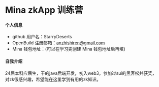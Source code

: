 # Mina zkApp 训练营


#### 个人信息

- github 用户名：StarryDeserts
- OpenBuild 注册邮箱：anzhishiren@gmail.com
- Mina 钱包地址：(可以在学习完创建 Mina 钱包地址后再填)

#### 自我介绍

   24届本科应届生，干的java后端开发，初入web3，参加过sui的黑客松并获奖，对zk很感兴趣，希望能在这里学到有用的zk知识。
